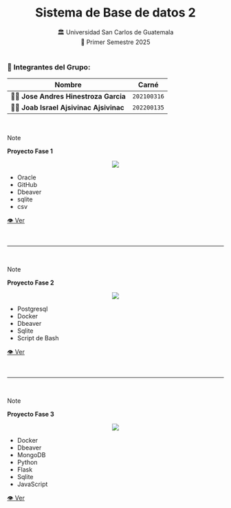 <h1 align="center">Sistema de Base de datos 2</h1>

<p align="center"></p>

<div align="center"> 🏛 Universidad San Carlos de Guatemala</div>
<div align="center"> 📆 Primer Semestre 2025</div>
<br/> 

### 👥 **Integrantes del Grupo:**

| Nombre                              | Carné       |
|------------------------------------|-------------|
| 🧑‍💼 **Jose Andres Hinestroza Garcia** | `202100316` |
| 🧑‍💼 **Joab Israel Ajsivinac Ajsivinac** | `202200135` |

<br/>

> [!NOTE]  
> **Proyecto Fase 1**
>
> <div align="center" style="display:flex;justify-content:center;gap:20px"><img src="https://go-skill-icons.vercel.app/api/icons?i=oracle,github,dbeaver,sqlite,excel" /></div>
> 
> * Oracle
> * GitHub
> * Dbeaver
> * sqlite
> * csv
> 
> [👁 Ver](https://github.com/J-Ajsivinac/SBD2-S1-2025-Pareja3/tree/main/Fase-1)

<br>

---

<br>

> [!NOTE]  
> **Proyecto Fase 2**
>
> <div align="center" style="display:flex;justify-content:center;gap:20px"><img src="https://go-skill-icons.vercel.app/api/icons?i=postgresql,docker,dbeaver,sqlite,bash" /></div>
>
> * Postgresql
> * Docker
> * Dbeaver
> * Sqlite
> * Script de Bash
> 
> [👁 Ver](https://github.com/J-Ajsivinac/SBD2-S1-2025-Pareja3/tree/main/Fase-2)

<br>

---

<br>

> [!NOTE]  
> **Proyecto Fase 3**
>
> <div align="center" style="display:flex;justify-content:center;gap:20px"><img src="https://go-skill-icons.vercel.app/api/icons?i=docker,dbeaver,mongo,python,flask,sqlite,js" /></div>
> 
> * Docker
> * Dbeaver
> * MongoDB
> * Python
> * Flask
> * Sqlite
> * JavaScript
>
> [👁 Ver](https://github.com/J-Ajsivinac/SBD2-S1-2025-Pareja3/tree/main/Fase-3)
